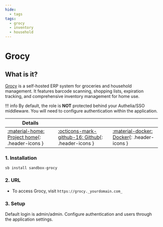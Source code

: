 ```yaml
---
hide:
  - tags
tags:
  - grocy
  - inventory
  - household
---
```


# Grocy

## What is it?

[Grocy](https://grocy.info/) is a self-hosted ERP system for groceries and household management. It features barcode scanning, shopping lists, expiration tracking, and comprehensive inventory management for home use.

!!! info
    By default, the role is **NOT** protected behind your Authelia/SSO middleware. You will need to configure authentication within the application.

| Details     |             |             |
|-------------|-------------|-------------|
| [:material-home: Project home](https://grocy.info/){: .header-icons } | [:octicons-mark-github-16: Github](https://github.com/grocy/grocy){: .header-icons } | [:material-docker: Docker](https://hub.docker.com/r/linuxserver/grocy){: .header-icons }|

### 1. Installation

``` shell
sb install sandbox-grocy
```

### 2. URL

- To access Grocy, visit `https://grocy._yourdomain.com_`

### 3. Setup

Default login is admin/admin. Configure authentication and users through the application settings.